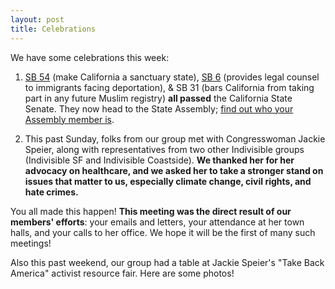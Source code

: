 ```yaml
---
layout: post
title: Celebrations
---
```

We have some celebrations this week:

 1. [SB 54](http://www.cnn.com/2017/04/04/politics/california-sanctuary-state-bill-sb-54) (make California a sanctuary state), [SB 6](http://www.latimes.com/politics/essential/la-pol-ca-essential-politics-updates-legislative-package-to-protect-1491268486-htmlstory.html) (provides legal counsel to immigrants facing deportation), & SB 31 (bars California from taking part in any future Muslim registry) **all passed** the California State Senate. They now head to the State Assembly; [find out who your Assembly member is](http://findyourrep.legislature.ca.gov/).

 2. This past Sunday, folks from our group met with Congresswoman Jackie Speier, along with representatives from two other Indivisible groups (Indivisible SF and Indivisible Coastside). **We thanked her for her advocacy on healthcare, and we asked her to take a stronger stand on issues that matter to us, especially climate change, civil rights, and hate crimes.**

You all made this happen! **This meeting was the direct result of our members' efforts**: your emails and letters, your attendance at her town halls, and your calls to her office. We hope it will be the first of many such meetings!

Also this past weekend, our group had a table at Jackie Speier's "Take Back America" activist resource fair. Here are some photos!
